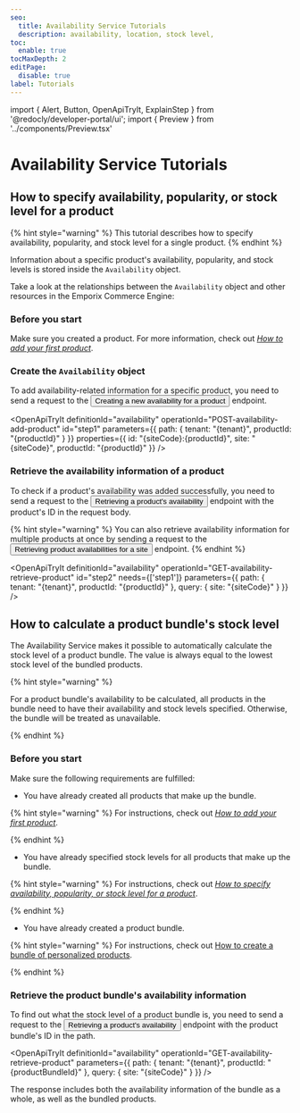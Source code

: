 ```yaml
---
seo:
  title: Availability Service Tutorials
  description: availability, location, stock level,
toc:
  enable: true
tocMaxDepth: 2
editPage:
  disable: true
label: Tutorials
---
```


import {
  Alert,
  Button,
  OpenApiTryIt,
  ExplainStep
 } from '@redocly/developer-portal/ui';
import { Preview } from '../components/Preview.tsx'

# Availability Service Tutorials

## How to specify availability, popularity, or stock level for a product

{% hint style="warning" %} This tutorial describes how to specify availability, popularity, and stock level for a single product.
{% endhint %}

Information about a specific product's availability, popularity, and stock levels is stored inside the `Availability` object.

Take a look at the relationships between the `Availability` object and other resources in the Emporix Commerce Engine:

<Preview src="/docs/availability/availability.svg"></Preview>

### Before you start

Make sure you created a product. For more information, check out [*How to add your first product*](/content/product/#how-to-add-your-first-product).

### Create the `Availability` object

To add availability-related information for a specific product, you need to send a request to the <Button to="/openapi/availability/#operation/POST-availability-add-product" size="small">Creating a new availability for a product</Button> endpoint. 

<OpenApiTryIt
  definitionId="availability"
  operationId="POST-availability-add-product"
  id="step1"
  parameters={{
    path: {
      tenant: "{tenant}",
      productId: "{productId}"
    }
    }}
  properties={{ 
    id: "{siteCode}:{productId}", 
    site: "{siteCode}", 
    productId: "{productId}" 
    }}
/>

### Retrieve the availability information of a product

To check if a product's availability was added successfully, you need to send a request to the <Button to="/openapi/availability/#operation/GET-availability-retrieve-product" size="small">Retrieving a product's availability</Button> endpoint with the product's ID in the request body.

{% hint style="warning" %} 
You can also retrieve availability information for multiple products at once by sending a request to the <Button to="/openapi/availability/#operation/POST-availability-search-products-site" size="small">Retrieving product availabilities for a site</Button> endpoint. 
{% endhint %}

<OpenApiTryIt
  definitionId="availability"
  operationId="GET-availability-retrieve-product"
  id="step2"
  needs={['step1']}
  parameters={{
    path: {
      tenant: "{tenant}",
      productId: "{productId}"
    },
    query: {
      site: "{siteCode}"
    }
  }}
/>

## How to calculate a product bundle's stock level

The Availability Service makes it possible to automatically calculate the stock level of a product bundle. The value is always equal to the lowest stock level of the bundled products.

{% hint style="warning" %}

For a product bundle's availability to be calculated, all products in the bundle need to have their availability and stock levels specified. Otherwise, the bundle will be treated as unavailable.

{% endhint %}

### Before you start

Make sure the following requirements are fulfilled:

* You have already created all products that make up the bundle.

{% hint style="warning" %}
For instructions, check out [*How to add your first product*](/content/product/#how-to-add-your-first-product).

{% endhint %}

* You have already specified stock levels for all products that make up the bundle.

{% hint style="warning" %} 
  For instructions, check out [*How to specify availability, popularity, or stock level for a product*](/content/product/#how-to-create-a-bundle-of-personalized-products).

{% endhint %}

* You have already created a product bundle.

{% hint style="warning" %}
For instructions, check out [How to create a bundle of personalized products](/content/product/#how-to-create-a-bundle-of-personalized-products).

{% endhint %}

### Retrieve the product bundle's availability information

To find out what the stock level of a product bundle is, you need to send a request to the <Button to="/openapi/availability/#operation/GET-availability-retrieve-product" size="small">Retrieving a product's availability</Button> endpoint with the product bundle's ID in the path.

<OpenApiTryIt
  definitionId="availability"
  operationId="GET-availability-retrieve-product"
  parameters={{
    path: {
      tenant: "{tenant}",
      productId: "{productBundleId}"
    },
    query: {
      site: "{siteCode}"
    }
  }}
/>

The response includes both the availability information of the bundle as a whole, as well as the bundled products.

